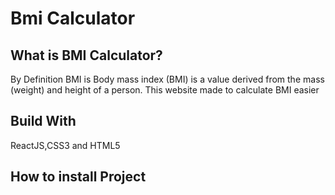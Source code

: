 # Bmi Calculator
## What is BMI Calculator?
By Definition BMI is Body mass index (BMI) is a value derived from the mass (weight) and height of a person.
This website made to calculate BMI easier

## Build With
ReactJS,CSS3 and HTML5

## How to install Project
